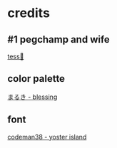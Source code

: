 # credits

## \#1 pegchamp and wife

[tess🐯](https://github.com/rawtess)

## color palette

[まるき - blessing](https://lospec.com/palette-list/blessing)

## font

[codeman38 - yoster island](https://www.1001fonts.com/yoster-island-font.html)
